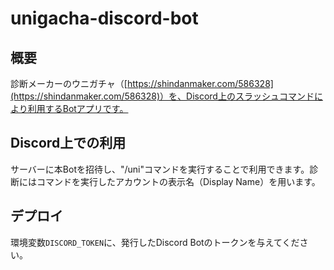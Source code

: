 # unigacha-discord-bot

## 概要
診断メーカーのウニガチャ（[https://shindanmaker.com/586328](https://shindanmaker.com/586328)）を、Discord上のスラッシュコマンドにより利用するBotアプリです。

## Discord上での利用
サーバーに本Botを招待し、"/uni"コマンドを実行することで利用できます。診断にはコマンドを実行したアカウントの表示名（Display Name）を用います。

## デプロイ
環境変数`DISCORD_TOKEN`に、発行したDiscord Botのトークンを与えてください。
